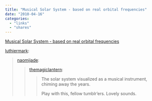 ```yaml
---
title: "Musical Solar System - based on real orbital frequencies"
date: "2010-04-16"
categories: 
  - "links"
  - "shares"
---
```


[Musical Solar System - based on real orbital frequencies](http://www.whitevinyldesign.com/solarbeat/)

[luthiermark](http://luthiermark.tumblr.com/post/486470751/musical-solar-system-based-on-real-orbital):

> [naomijade](http://naomijade.tumblr.com/post/486355725/musical-solar-system-based-on-real-orbital):
> 
> > [themagiclantern](http://themagiclantern.tumblr.com/post/486117436/musical-solar-system-based-on-real-orbital):
> > 
> > > The solar system visualized as a musical instrument, chiming away the years. 
> > > 
> > > Play with this, fellow tumblr’ers. Lovely sounds.
